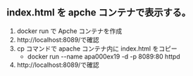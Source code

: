 ## index.html を apche コンテナで表示する。

1. docker run で Apche コンテナを作成
2. http://localhost:8089/で確認
3. cp コマンドで apache コンテナ内に index.html をコピー
   - docker run --name apa000ex19 -d -p 8089:80 httpd
4. http://localhost:8089/で確認
